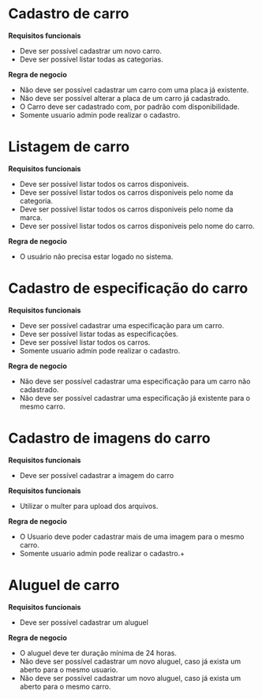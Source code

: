 # Cadastro de carro
  **Requisitos funcionais**
  - Deve ser possível cadastrar um novo carro.
  - Deve ser possível listar todas as categorias.

  **Regra de negocio**
  - Não deve ser possível cadastrar um carro com uma placa já existente.
  - Não deve ser possível alterar a placa de um carro já cadastrado.
  - O Carro deve ser cadastrado com, por padrão com disponibilidade.
  - Somente usuario admin pode realizar o cadastro.

# Listagem de carro
  **Requisitos funcionais**
  - Deve ser possível listar todos os carros disponiveis.
  - Deve ser possível listar todos os carros disponiveis pelo nome da categoria.
  - Deve ser possível listar todos os carros disponiveis pelo nome da marca.
  - Deve ser possível listar todos os carros disponiveis pelo nome do carro.

  **Regra de negocio**
  - O usuário não precisa estar logado no sistema.

# Cadastro de especificação do carro
  **Requisitos funcionais**
  - Deve ser possível cadastrar uma especificação para um carro.
  - Deve  ser possível listar todas as especificações.
  - Deve ser possível listar todos os carros.
  - Somente usuario admin pode realizar o cadastro.

  **Regra de negocio**
  - Não deve ser possível cadastrar uma especificação para um carro não cadastrado.
  - Não deve ser possível cadastrar uma especificação já existente para o mesmo carro.

# Cadastro de imagens do carro
  **Requisitos funcionais**
  - Deve ser possível cadastrar a imagem do carro

  **Requisitos funcionais**
  - Utilizar o multer para upload dos arquivos.

  **Regra de negocio**
  - O Usuario deve poder cadastrar mais de uma imagem para o mesmo carro.
  - Somente usuario admin pode realizar o cadastro.+

# Aluguel de  carro
  **Requisitos funcionais**
  - Deve ser possível cadastrar um aluguel

  **Regra de negocio**
  - O aluguel deve ter duração mínima de 24 horas.
  - Não deve ser possível cadastrar um novo aluguel, caso já exista um aberto para o mesmo usuario.
  - Não deve ser possível cadastrar um novo aluguel, caso já exista um aberto para o mesmo carro.
